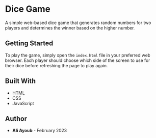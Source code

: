 <h1>Dice Game</h1>
  <p>
    A simple web-based dice game that generates random numbers for two players
    and determines the winner based on the higher number.
  </p>
  <h2>Getting Started</h2>
  <p>
    To play the game, simply open the <code>index.html</code> file in your
    preferred web browser. Each player should choose which side of the screen to
    use for their dice before refreshing the page to play again.
  </p>
  <h2>Built With</h2>
  <ul>
    <li>HTML</li>
    <li>CSS</li>
    <li>JavaScript</li>
  </ul>
  <h2>Author</h2>
  <ul>
    <li>
      <strong>Ali Ayoub</strong> - February 2023
    </li>
  </ul>
